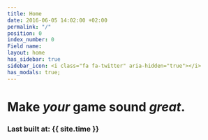 ```yaml
---
title: Home
date: 2016-06-05 14:02:00 +02:00
permalink: "/"
position: 0
index_number: 0
Field name: 
layout: home
has_sidebar: true
sidebar_icon: <i class="fa fa-twitter" aria-hidden="true"></i>
has_modals: true;
---
```


# **Make *your* game sound *great*.**

### Last built at: {{ site.time }}
